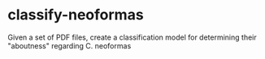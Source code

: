 # classify-neoformas
Given a set of PDF files, create a classification model for determining their "aboutness" regarding C. neoformas
